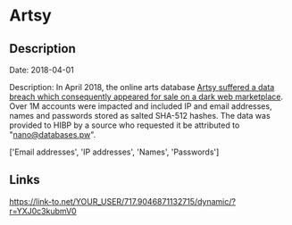 # Artsy

## Description

Date: 2018-04-01

Description:
In April 2018, the online arts database <a href="https://www.theregister.co.uk/2019/02/11/620_million_hacked_accounts_dark_web/" target="_blank" rel="noopener">Artsy suffered a data breach which consequently appeared for sale on a dark web marketplace</a>. Over 1M accounts were impacted and included IP and email addresses, names and passwords stored as salted SHA-512 hashes. The data was provided to HIBP by a source who requested it be attributed to &quot;nano@databases.pw&quot;.


['Email addresses', 'IP addresses', 'Names', 'Passwords']

## Links

https://link-to.net/YOUR_USER/717.9046871132715/dynamic/?r=YXJ0c3kubmV0